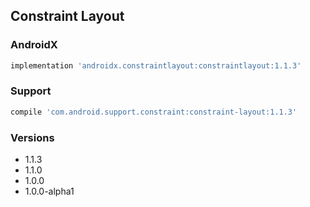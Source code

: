 ## Constraint Layout

### AndroidX

```gradle
implementation 'androidx.constraintlayout:constraintlayout:1.1.3'
```

### Support

```gradle
compile 'com.android.support.constraint:constraint-layout:1.1.3'
```

### Versions

- 1.1.3
- 1.1.0
- 1.0.0
- 1.0.0-alpha1
